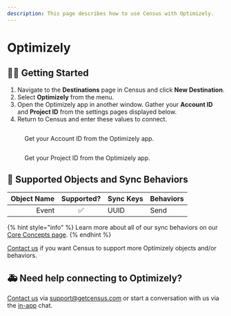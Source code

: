 ```yaml
---
description: This page describes how to use Census with Optimizely.
---
```


# Optimizely

## 🏃‍♀️ Getting Started

1. Navigate to the **Destinations** page in Census and click **New Destination**.
2. Select **Optimizely** from the menu.
3. Open the Optimizely app in another window. Gather your **Account ID** and **Project ID** from the settings pages displayed below.
4. Return to Census and enter these values to connect.

<figure><img src="../.gitbook/assets/optimizely1.png" alt=""><figcaption><p>Get your Account ID from the Optimizely app.</p></figcaption></figure>
<figure><img src="../.gitbook/assets/optimizely2.png" alt=""><figcaption><p>Get your Project ID from the Optimizely app.</p></figcaption></figure>

## 🔀 Supported Objects and Sync Behaviors <a href="#supported-objects-and-sync-behaviors" id="supported-objects-and-sync-behaviors"></a>

| **Object Name** | **Supported?** | **Sync Keys** | **Behaviors** |
| --------------: |:--------------:| --------------- |---------------|
| Event |       ✅        | UUID | Send          |

{% hint style="info" %}
Learn more about all of our sync behaviors on our [Core Concepts page](../basics/core-concept/#the-different-sync-behaviors).
{% endhint %}

[Contact us](mailto:support@getcensus.com) if you want Census to support more Optimizely objects and/or behaviors.

## 🚑 Need help connecting to Optimizely?

[Contact us](mailto:support@getcensus.com) via support@getcensus.com or start a conversation with us via the [in-app](https://app.getcensus.com) chat.
